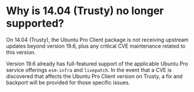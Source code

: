 # Why is 14.04 (Trusty) no longer supported?

On 14.04 (Trusty), the Ubuntu Pro Client package is not receiving upstream
updates beyond version 19.6, plus any critical CVE maintenance related to this
version.

Version 19.6 already has full-featured support of the applicable Ubuntu Pro
service offerings `esm-infra` and `livepatch`. In the event that a CVE is
discovered that affects the Ubuntu Pro Client version on Trusty, a fix and
backport will be provided for those specific issues.
